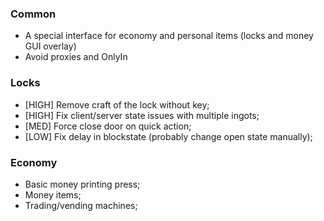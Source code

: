 ### Common

* A special interface for economy and personal items (locks and money GUI overlay)
* Avoid proxies and OnlyIn

### Locks

* \[HIGH\] Remove craft of the lock without key;
* \[HIGH\] Fix client/server state issues with multiple ingots;
* \[MED\] Force close door on quick action;
* \[LOW\] Fix delay in blockstate (probably change open state manually);

### Economy

* Basic money printing press;
* Money items;
* Trading/vending machines;